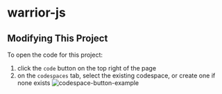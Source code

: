 # warrior-js

## Modifying This Project
To open the code for this project:
1. click the `code` button on the top right of the page
2. on the `codespaces` tab, select the existing codespace, or create one if none exists
![codespace-button-example](https://user-images.githubusercontent.com/91842295/171788061-bcc96af6-4367-472b-ac01-8d9182d3f04f.png)
